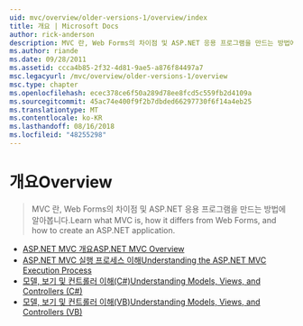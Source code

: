 ```yaml
---
uid: mvc/overview/older-versions-1/overview/index
title: 개요 | Microsoft Docs
author: rick-anderson
description: MVC 란, Web Forms의 차이점 및 ASP.NET 응용 프로그램을 만드는 방법에 알아봅니다.
ms.author: riande
ms.date: 09/28/2011
ms.assetid: ccca4b85-2f32-4d81-9ae5-a876f84497a7
msc.legacyurl: /mvc/overview/older-versions-1/overview
msc.type: chapter
ms.openlocfilehash: ecec378ce6f50a289d78ee8fcd5c559fb2d4109a
ms.sourcegitcommit: 45ac74e400f9f2b7dbded66297730f6f14a4eb25
ms.translationtype: MT
ms.contentlocale: ko-KR
ms.lasthandoff: 08/16/2018
ms.locfileid: "48255298"
---
```

<a name="overview"></a><span data-ttu-id="9ff39-103">개요</span><span class="sxs-lookup"><span data-stu-id="9ff39-103">Overview</span></span>
====================
> <span data-ttu-id="9ff39-104">MVC 란, Web Forms의 차이점 및 ASP.NET 응용 프로그램을 만드는 방법에 알아봅니다.</span><span class="sxs-lookup"><span data-stu-id="9ff39-104">Learn what MVC is, how it differs from Web Forms, and how to create an ASP.NET application.</span></span>


- [<span data-ttu-id="9ff39-105">ASP.NET MVC 개요</span><span class="sxs-lookup"><span data-stu-id="9ff39-105">ASP.NET MVC Overview</span></span>](asp-net-mvc-overview.md)
- [<span data-ttu-id="9ff39-106">ASP.NET MVC 실행 프로세스 이해</span><span class="sxs-lookup"><span data-stu-id="9ff39-106">Understanding the ASP.NET MVC Execution Process</span></span>](understanding-the-asp-net-mvc-execution-process.md)
- [<span data-ttu-id="9ff39-107">모델, 보기 및 컨트롤러 이해(C#)</span><span class="sxs-lookup"><span data-stu-id="9ff39-107">Understanding Models, Views, and Controllers (C#)</span></span>](understanding-models-views-and-controllers-cs.md)
- [<span data-ttu-id="9ff39-108">모델, 보기 및 컨트롤러 이해(VB)</span><span class="sxs-lookup"><span data-stu-id="9ff39-108">Understanding Models, Views, and Controllers (VB)</span></span>](understanding-models-views-and-controllers-vb.md)
